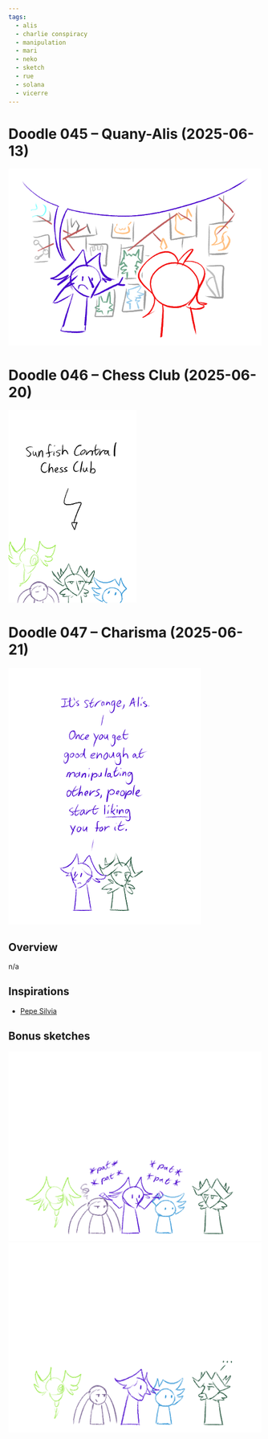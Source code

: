 ```yaml
---
tags:
  - alis
  - charlie conspiracy
  - manipulation
  - mari
  - neko
  - sketch
  - rue
  - solana
  - vicerre
---
```


# Doodle 045 – Quany-Alis (2025-06-13)

<img src="assets/2025-06-13_image-304.png">

# Doodle 046 – Chess Club (2025-06-20)

<img src="assets/2025-06-20_image-306.png">

# Doodle 047 – Charisma (2025-06-21)

<img src="assets/2025-06-21_image-307.png">

## Overview

n/a

## Inspirations

- [Pepe Silvia](https://knowyourmeme.com/memes/pepe-silvia)

## Bonus sketches

<img src="assets/2025-06-21_image-308.png">

<img src="assets/2025-06-21_image-309.png">

